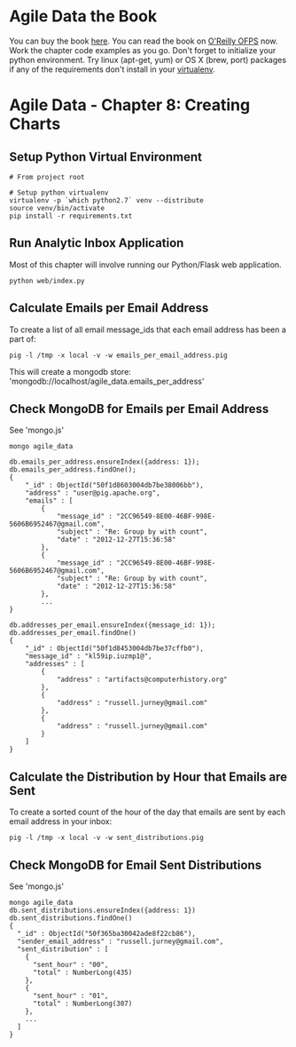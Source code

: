 Agile Data the Book
===================

You can buy the book [here](http://shop.oreilly.com/product/0636920025054.do). You can read the book on [O'Reilly OFPS](http://ofps.oreilly.com/titles/9781449326265/) now. Work the chapter code examples as you go. Don't forget to initialize your python environment. Try linux (apt-get, yum) or OS X (brew, port) packages if any of the requirements don't install in your [virtualenv](http://www.virtualenv.org/en/latest/).

Agile Data - Chapter 8: Creating Charts
===============================================================

## Setup Python Virtual Environment ##

```
# From project root

# Setup python virtualenv
virtualenv -p `which python2.7` venv --distribute
source venv/bin/activate
pip install -r requirements.txt
```

## Run Analytic Inbox Application ##

Most of this chapter will involve running our Python/Flask web application.

```
python web/index.py
```

## Calculate Emails per Email Address ##

To create a list of all email message_ids that each email address has been a part of:
```
pig -l /tmp -x local -v -w emails_per_email_address.pig
```

This will create a mongodb store: 'mongodb://localhost/agile_data.emails_per_address'

## Check MongoDB for Emails per Email Address ##

See 'mongo.js'

```
mongo agile_data

db.emails_per_address.ensureIndex({address: 1});
db.emails_per_address.findOne();
{
	"_id" : ObjectId("50f1d8603004db7be38006bb"),
	"address" : "user@pig.apache.org",
	"emails" : [
		{
			"message_id" : "2CC96549-8E00-46BF-998E-5606B6952467@gmail.com",
			"subject" : "Re: Group by with count",
			"date" : "2012-12-27T15:36:58"
		},
		{
			"message_id" : "2CC96549-8E00-46BF-998E-5606B6952467@gmail.com",
			"subject" : "Re: Group by with count",
			"date" : "2012-12-27T15:36:58"
		},
		...
}

db.addresses_per_email.ensureIndex({message_id: 1});
db.addresses_per_email.findOne()
{
	"_id" : ObjectId("50f1d8453004db7be37cffb0"),
	"message_id" : "kl59ip.iuzmp1@",
	"addresses" : [
		{
			"address" : "artifacts@computerhistory.org"
		},
		{
			"address" : "russell.jurney@gmail.com"
		},
		{
			"address" : "russell.jurney@gmail.com"
		}
	]
}
```
## Calculate the Distribution by Hour that Emails are Sent ##

To create a sorted count of the hour of the day that emails are sent by each email address in your inbox:
```
pig -l /tmp -x local -v -w sent_distributions.pig
```

## Check MongoDB for Email Sent Distributions ##

See 'mongo.js'

```
mongo agile_data
db.sent_distributions.ensureIndex({address: 1})
db.sent_distributions.findOne()
{
  "_id" : ObjectId("50f365ba30042ade8f22cb86"),
  "sender_email_address" : "russell.jurney@gmail.com",
  "sent_distribution" : [
    {
      "sent_hour" : "00",
      "total" : NumberLong(435)
    },
    {
      "sent_hour" : "01",
      "total" : NumberLong(307)
    },
    ...
  ]
}
```
